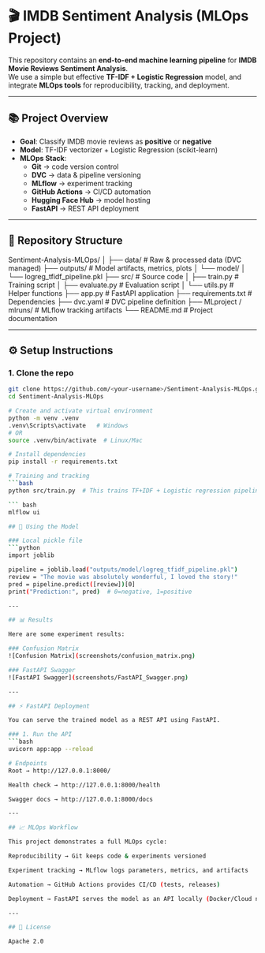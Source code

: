 # 🎬 IMDB Sentiment Analysis (MLOps Project)

This repository contains an **end-to-end machine learning pipeline** for **IMDB Movie Reviews Sentiment Analysis**.  
We use a simple but effective **TF-IDF + Logistic Regression** model, and integrate **MLOps tools** for reproducibility, tracking, and deployment.

---

## 📚 Project Overview
- **Goal**: Classify IMDB movie reviews as **positive** or **negative**  
- **Model**: TF-IDF vectorizer + Logistic Regression (scikit-learn)  
- **MLOps Stack**:
  - **Git** → code version control  
  - **DVC** → data & pipeline versioning  
  - **MLflow** → experiment tracking  
  - **GitHub Actions** → CI/CD automation  
  - **Hugging Face Hub** → model hosting  
  - **FastAPI** → REST API deployment  

---

## 📂 Repository Structure
Sentiment-Analysis-MLOps/
│
├── data/ # Raw & processed data (DVC managed)
├── outputs/ # Model artifacts, metrics, plots
│ └── model/
│ └── logreg_tfidf_pipeline.pkl
├── src/ # Source code
│ ├── train.py # Training script
│ ├── evaluate.py # Evaluation script
│ └── utils.py # Helper functions
├── app.py # FastAPI application
├── requirements.txt # Dependencies
├── dvc.yaml # DVC pipeline definition
├── MLproject / mlruns/ # MLflow tracking artifacts
└── README.md # Project documentation


---

## ⚙️ Setup Instructions

### 1. Clone the repo
```bash
git clone https://github.com/<your-username>/Sentiment-Analysis-MLOps.git
cd Sentiment-Analysis-MLOps

# Create and activate virtual environment
python -m venv .venv
.venv\Scripts\activate   # Windows
# OR
source .venv/bin/activate  # Linux/Mac

# Install dependencies
pip install -r requirements.txt

# Training and tracking
```bash
python src/train.py  # This trains TF+IDF + Logistic regression pipeling and saves outputs/model/               logreg_tfidf_pipeline.pkl, metrics and plots are saved inside mlruns/ (tracked by mlflow)

``` bash
mlflow ui

## 🧠 Using the Model

### Local pickle file
```python
import joblib

pipeline = joblib.load("outputs/model/logreg_tfidf_pipeline.pkl")
review = "The movie was absolutely wonderful, I loved the story!"
pred = pipeline.predict([review])[0]
print("Prediction:", pred)  # 0=negative, 1=positive

---

## 📊 Results

Here are some experiment results:

### Confusion Matrix
![Confusion Matrix](screenshots/confusion_matrix.png)

### FastAPI Swagger
![FastAPI Swagger](screenshots/FastAPI_Swagger.png)

---

## ⚡ FastAPI Deployment

You can serve the trained model as a REST API using FastAPI.

### 1. Run the API
```bash
uvicorn app:app --reload

# Endpoints
Root → http://127.0.0.1:8000/

Health check → http://127.0.0.1:8000/health

Swagger docs → http://127.0.0.1:8000/docs

---

## 📈 MLOps Workflow

This project demonstrates a full MLOps cycle:

Reproducibility → Git keeps code & experiments versioned

Experiment tracking → MLflow logs parameters, metrics, and artifacts

Automation → GitHub Actions provides CI/CD (tests, releases)

Deployment → FastAPI serves the model as an API locally (Docker/Cloud next 🚀)

---

## 📜 License

Apache 2.0


